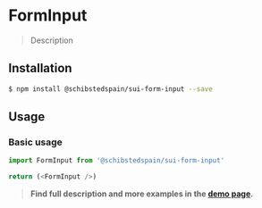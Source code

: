 # FormInput

> Description

<!-- ![](./assets/preview.png) -->

## Installation

```sh
$ npm install @schibstedspain/sui-form-input --save
```

## Usage

### Basic usage
```js
import FormInput from '@schibstedspain/sui-form-input'

return (<FormInput />)
```


> **Find full description and more examples in the [demo page](#).**